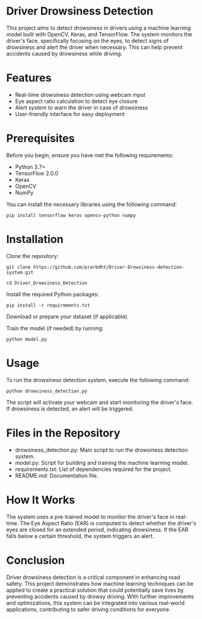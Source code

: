 # Driver Drowsiness Detection
This project aims to detect drowsiness in drivers using a machine learning model built with OpenCV, 
Keras, and TensorFlow. The system monitors the driver's face, specifically focusing on the eyes, to 
detect signs of drowsiness and alert the driver when necessary. This can help prevent accidents 
caused by drowsiness while driving.

# Features
* Real-time drowsiness detection using webcam input
* Eye aspect ratio calculation to detect eye closure
* Alert system to warn the driver in case of drowsiness
* User-friendly interface for easy deployment
  
# Prerequisites
Before you begin, ensure you have met the following requirements:

* Python 3.7+
* TensorFlow 2.0.0
* Keras
* OpenCV
* NumPy
  
You can install the necessary libraries using the following command:

```Copy code
pip install tensorflow keras opencv-python numpy
```

# Installation
Clone the repository:

```Copy code
git clone https://github.com/prarbdht/Driver-Drowsiness-detection-system.git
```
```
cd Driver_Drowsiness_Detection
```
Install the required Python packages:

```Copy code
pip install -r requirements.txt
```
Download or prepare your dataset (if applicable).

Train the model (if needed) by running:

```Copy code
python model.py
```

# Usage
To run the drowsiness detection system, execute the following command:

```Copy code
python drowsiness_detection.py
```
The script will activate your webcam and start monitoring the driver's face. If drowsiness is detected,
an alert will be triggered.

# Files in the Repository
* drowsiness_detection.py: Main script to run the drowsiness detection system.
* model.py: Script for building and training the machine learning model.
* requirements.txt: List of dependencies required for the project.
* README.md: Documentation file.

# How It Works
The system uses a pre-trained model to monitor the driver's face in real-time. The Eye Aspect Ratio 
(EAR) is computed to detect whether the driver's eyes are closed for an extended period, indicating 
drowsiness. If the EAR falls below a certain threshold, the system triggers an alert.

# Conclusion
Driver drowsiness detection is a critical component in enhancing road safety. This project
demonstrates how machine learning techniques can be applied to create a practical solution that
could potentially save lives by preventing accidents caused by drowsy driving. With further
improvements and optimizations, this system can be integrated into various real-world
applications, contributing to safer driving conditions for everyone.
